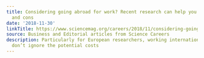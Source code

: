 ```yaml
---
title: Considering going abroad for work? Recent research can help you weigh the pros
  and cons
date: '2018-11-30'
linkTitle: https://www.sciencemag.org/careers/2018/11/considering-going-abroad-work-recent-research-can-help-you-weigh-pros-and-cons
source: Business and Editorial articles from Science Careers
description: Particularly for European researchers, working internationally is prized—but
  don’t ignore the potential costs
---
```


